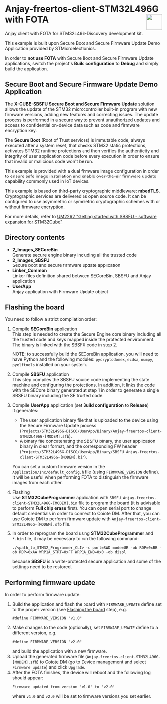 # Anjay-freertos-client-STM32L496G with FOTA [<img align="right" height="50px" src="https://avsystem.github.io/Anjay-doc/_images/avsystem_logo.png">](http://www.avsystem.com/)

Anjay client with FOTA for STM32L496-Discovery development kit.

This example is built upon Secure Boot and Secure Firmware Update Demo Application provided by STMicroelectronics.

In order to **not use FOTA** with Secure Boot and Secure Firmware Update applications, switch the project's
**Build configuration** to **Debug** and simply build the application.

## Secure Boot and Secure Firmware Update Demo Application

The **X-CUBE-SBSFU Secure Boot and Secure Firmware Update** solution allows the update of the STM32 microcontroller built-in
program with new firmware versions, adding new features and correcting issues. The update process is performed
in a secure way to prevent unauthorized updates and access to confidential on-device data such as code and
firmware encryption key.

The **Secure Boot** (Root of Trust services) is immutable code, always executed after a system reset, that checks STM32
static protections, activates STM32 runtime protections and then verifies the authenticity and integrity of user
application code before every execution in order to ensure that invalid or malicious code won't be run.

This example is provided with a dual firmware image configuration in order to ensure safe image installation and enable over-the-air firmware update capability commonly used in IoT devices.

This example is based on third-party cryptographic middleware: **mbedTLS**.
Cryptographic services are delivered as open source code. It can be configured to use asymmetric or symmetric
cryptographic schemes with or without firmware encryption.

For more details, refer to [UM2262 "Getting started with SBSFU - software expansion for STM32Cube"](https://www.st.com/resource/en/user_manual/um2262-getting-started-with-the-xcubesbsfu-stm32cube-expansion-package-stmicroelectronics.pdf)

## Directory contents

- **2_Images_SECoreBin**<br/>
  Generate secure engine binary including all the trusted code
- **2_Images_SBSFU**<br/>
  Secure boot and secure firmware update application
- **Linker_Common**<br/>
  Linker files definition shared between SECoreBin, SBSFU and Anjay application
- **UserApp**<br/>
  Anjay application with Firmware Update object

## Flashing the board

You need to follow a strict compilation order:

1. Compile **SECoreBin** application<br/>
   This step is needed to create the Secure Engine core binary including all the trusted code and keys mapped inside
   the protected environment. The binary is linked with the SBSFU code in step 2.

   NOTE: to successfully build the SECoreBin application, you will need to have Python and the following modules: `pycryptodomex`, `ecdsa`, `numpy`, `pyelftools` installed on your system.

1. Compile **SBSFU** application<br/>
   This step compiles the SBSFU source code implementing the state machine and configuring the protections. In addition,
   it links the code with the SECore binary generated at step 1 in order to generate a single SBSFU binary including the
   SE trusted code.
1. Compile **UserApp** application (set **Build configuration** to **Release**)<br/>
   It generates:<br/>
   - The user application binary file that is uploaded to the device using the Secure Firmware Update process <br/>
     (`Projects/STM32L496G-DISCO/UserApp/Binary/Anjay-freertos-client-STM32L496G-[MODEM].sfb`).
   - A binary file concatenating the SBSFU binary, the user application binary in clear format, and the corresponding
     FW header <br/>
     (`Projects/STM32L496G-DISCO/UserApp/Binary/SBSFU_Anjay-freertos-client-STM32L496G-[MODEM].bin`).

   You can set a custom firmware version in the `Application/Inc/default_config.h` file (using `FIRMWARE_VERSION` define).
   It will be useful when performing FOTA to distinguish the firmware images from each other.
1. Flashing<br/>
   Use **STM32CubeProgrammer** application with `SBSFU_Anjay-freertos-client-STM32L496G-[MODEM].bin` file to program the board (it is advisable to perform **Full chip erase** first). You can open serial port to change default credentials in order to connect to Coiote DM.
   After that, you can use Coiote DM to perform firmware update with `Anjay-freertos-client-STM32L496G-[MODEM].sfb` file.
1. In order to reprogram the board using **STM32CubeProgrammer** and `*.bin` file, it may be necessary to run the following command:
    ```
    ./<path_to_STM32_Programmer_CLI> -c port=SWD mode=UR -ob RDP=0xBB -ob RDP=0xAA WRP1A_STRT=0xFF WRP1A_END=0x0 -ob displ
    ```
    because **SBSFU** is a write-protected secure application and some of the settings need to be restored.

## Performing firmware update

In order to perform firmware update:

1. Build the application and flash the board with `FIRMWARE_UPDATE` define set to the proper version (see [Flashing the board](#Flashing-the-board) step), e.g.
    ```
    #define FIRMWARE_VERSION "v1.0"
    ```
1. Make changes to the code (optionally), set `FIRMWARE_UPDATE` define to a different version, e.g.
    ```
    #define FIRMWARE_VERSION "v2.0"
    ```
    and build the application with a new firmware.
1. Upload the generated firmware file (`Anjay-freertos-client-STM32L496G-[MODEM].sfb`) to [Coiote DM](https://eu.iot.avsystem.cloud) (go to Device management and select `Firmware update`) and click `Upgrade`.
1. After the FOTA finishes, the device will reboot and the following log should appear:
    ```
    Firmware updated from version 'v1.0' to 'v2.0'
    ```
    where `v1.0` and `v2.0` will be set to firmware versions you set earlier.

